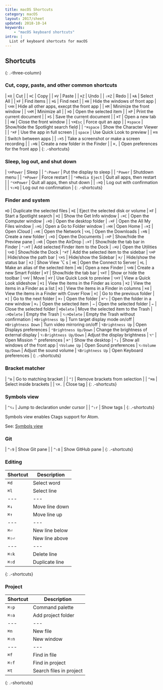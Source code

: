 ```yaml
---
title: macOS Shortcuts
category: macOS
layout: 2017/sheet
updated: 2018-10-14
keywords:
    - "macOS keyboard shortcuts"
intro: |
  List of keyboard shortcuts for macOS
---
```


Shortcuts
---------
{: .-three-column}

### Cut, copy, paste, and other common shortcuts

| `⌘X` | Cut |
| `⌘C` | Copy |
| `⌘V` | Paste |
| `⌘Z` | Undo |
| `⇧⌘Z` | Redo |
| `⌘A` | Select All |
| `⌘F` | Find items |
| `⌘G` | Find next |
| `⌘H` | Hide the windows of front app |
| `⌥⌘H` | Hide all other apps, execpt the front app |
| `⌘M` | Minimize the front window |
| `⌥⌘M` | Minimize all |
| `⌘O` | Open the selected item |
| `⌘P` | Print the current document |
| `⌘S` | Save the current document |
| `⌘T` | Open a new tab |
| `⌘W` | Close the front window |
| `⌥⌘Esc` | Force quit an app |
| `⌘space` | Show/hide the Spotlight search field |
| `⌃⌘space` | Show the Character Viewer |
| `⌃⌘F` | Use the app in full screen |
| `space` | Use Quick Look to preview |
| `⌘⭾` | Switch between apps |
| `⇧⌘5` | Take a screenshot or make a screen recording |
| `⇧⌘N` | Create a new folder in the Finder |
| `⌘,` | Open preferences for the front app |
{: .-shortcuts}

### Sleep, log out, and shut down

| `⌥⌘Power` | Sleep |
| `^⇧Power` | Put the display to sleep |
| `⌃Power` | Shutdown menu |
| `⌃⌘Power` | Force restart |
| `⌃⌘Media Eject` | Quit all apps, then restart |
| `⌃⌥⌘Power` | Quit all apps, then shut down |
| `⇧⌘Q` | Log out with confirmation | 
| `⌥⇧⌘Q` | Log out no confirmation |
{: .-shortcuts}

### Finder and system

`⌘D` | Duplicate the selected files |
`⌘E` | Eject the selected disk or volume |
`⌘F` | Start a Spotlight search |
`⌘I` | Show the Get Info window |
`⇧⌘C` | Open the Computer window |
`⇧⌘D` | Open the desktop folder |
`⇧⌘F` | Open the All My Files window |
`⇧⌘G` | Open a Go to Folder window |
`⇧⌘H` | Open Home |
`⇧⌘I` | Open iCloud |
`⇧⌘K` | Open the Network |
`⌥⌘L` | Open the Downloads |
`⇧⌘N` | Create a new folder |
`⇧⌘O` | Open the Documents |
`⇧⌘P` | Show/hide the Preview pane |
`⇧⌘R` | Open the AirDrop |
`⇧⌘T` | Show/hide the tab bar in Finder |
`⌃⇧⌘T` | Add selected Finder item to the Dock |
`⇧⌘U` | Open the Utilities |
`⌥⌘D` | Show/hide the Dock | 
`⌃⌘T` | Add the selected item to the sidebar |
`⌥⌘P` | Hide/show the path bar |
`⌥⌘S` | Hide/show the Sidebar |
`⌘/` | Hide/show the status bar |
`⌘J` | Show View ⌥ s |
`⌘K` | Open the Connect to Server |
`⌘L` | Make an alias of the selected item |
`⌘N` | Open a new Finder |
`⌥⌘N` | Create a new Smart Folder |
`⌘T` | Show/hide the tab bar |
`⌥⌘T` | Show or hide the toolbar |
`⌥⌘V` | Move |
`⌘Y` | Use Quick Look to preview |
`⌥⌘Y` | View a Quick Look slideshow |
`⌘1` | View the items in the Finder as icons |
`⌘2` | View the items in a Finder as a list |
`⌘3` | View the items in a Finder in columns | 
`⌘4` | View the items in a Finder with Cover Flow |
`⌘[` | Go to the previous folder |
`⌘]` | Go to the next folder |
`⌘↑` | Open the folder |
`⌘⌃↑` | Open the folder in a new window |
`⌘↓` | Open the selected item |
`→` | Open the selected folder |
`←` | Close the selected folder |
`⌘Delete` | Move the selected item to the Trash |
`⇧⌘Delete` |  Empty the Trash |
`⌥⇧⌘Delete` | Empty the Trash without confirmation |
`⌘Brightness Up` | Turn target display mode on/off |
`⌘Brightness Down` | Turn video mirroring on/off |
`⌥Brightness Up` | Open Displays preferences |
`⌃Brightness Up/Down` | Change the brightness of external display |
`⌥⇧Brightness Up/Down` | Adjust the display brightness |
`⌥⌃` | Open Mission ⌃  preferences |
`⌘⌃` | Show the desktop | 
`⌃↓` | Show all windows of the front app |
`⌥Volume Up` | Open Sound preferences |
`⌥⇧Volume Up/Down` | Adjust the sound volume |
`⌥Brightness Up` | Open Keyboard preferences |
{: .-shortcuts}

### Bracket matcher

| `^m` | Go to matching bracket |
| `^]` | Remove brackets from selection |
| `^⌘m` | Select inside brackets |
| `⌥⌘.` | Close tag |
{: .-shortcuts}

### Symbols view

| `^⌥↓` | Jump to declaration under cursor |
| `^⇧r` | Show tags |
{: .-shortcuts}

Symbols view enables Ctags support for Atom.

See: [Symbols view](https://atom.io/packages/symbols-view)

### Git

| `^⇧9` | Show Git pane |
| `^⇧8` | Show GitHub pane |
{: .-shortcuts}

### Editing

| Shortcut | Description
| ---      | ---
| `⌘d`     | Select word
| `⌘l`     | Select line
| ---      | ---
| `⌘↓`     | Move line down
| `⌘↑`     | Move line up
| ---      | ---
| `⌘⏎`     | New line below
| `⌘⇧⏎`    | New line above
| ---      | ---
| `⌘⇧k`    | Delete line
| `⌘⇧d`    | Duplicate line
{: .-shortcuts}

### Project

| Shortcut | Description
| ---      | ---
| `⌘⇧p`    | Command palette
| `⌘⇧a`    | Add project folder
| ---      | ---
| `⌘n`     | New file
| `⌘⇧n`    | New window
| ---      | ---
| `⌘f`     | Find in file
| `⌘⇧f`    | Find in project
| `⌘t`     | Search files in project
{: .-shortcuts}